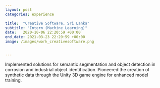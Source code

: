 ```yaml
---
layout: post
categories: experience

title:  "Creative Software, Sri Lanka"
subtitle: "Intern (Machine Learning)"
date:   2020-10-06 22:20:59 +00:00
end_date: 2021-03-23 22:20:59 +00:00
image: /images/work_creativesoftware.png


---
```

Implemented solutions for semantic segmentation and object detection in corrosion and industrial object identification. Pioneered the creation of synthetic data through the Unity 3D game engine for enhanced model training.